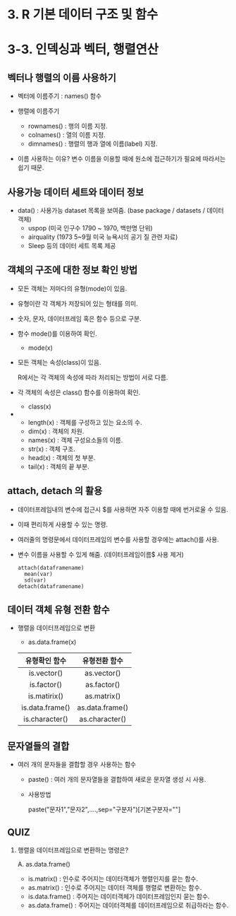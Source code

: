# 3. R 기본 데이터 구조 및 함수



# 3-3. 인덱싱과 벡터, 행렬연산



## 벡터나 행렬의 이름 사용하기

- 벡터에 이름주기 : names() 함수

- 행렬에 이름주기
  - rownames() : 행의 이름 지정.
  - colnames() : 열의 이름 지정.
  - dimnames() : 행렬의 행과 열에 이름(label) 지정.
- 이름 사용하는 이유? 변수 이름을 이용할 때에 원소에 접근하기가 필요에 따라서는 쉽기 때문.



## 사용가능 데이터 세트와 데이터 정보

- data() : 사용가능 dataset 목록을 보여줌. (base package / datasets / 데이터 객체)
  - uspop (미국 인구수 1790 ~ 1970, 백만명 단위)
  - airquality (1973 5~9월 미국 뉴욕시의 공기 질 관련 자료)
  - Sleep 등의 데이터 세트 목록 제공



## 객체의 구조에 대한 정보 확인 방법

- 모든 객체는 저마다의 유형(mode)이 있음.
- 유형이란 각 객체가 저장되어 있는 형태를 의미.
- 숫자, 문자, 데이터프레임 혹은 함수 등으로 구분.
- 함수 mode()를 이용하여 확인.
  - mode(x)

- 모든 객체는 속성(class)이 있음.

  R에서는 각 객체의 속성에 따라 처리되는 방법이 서로 다름.

- 각 객체의 속성은 class() 함수를 이용하여 확인.

  - class(x) 

- - length(x) : 객체를 구성하고 있는 요소의 수. 
  - dim(x) : 객체의 차원.
  - names(x) : 객체 구성요소들의 이름.
  - str(x) : 객체 구조.
  - head(x) : 객체의 첫 부분.
  - tail(x) : 객체의 끝 부분.



## attach, detach 의 활용

- 데이터프레임내의 변수에 접근시 $를 사용하면 자주 이용할 때에 번거로울 수 있음.

- 이때 편리하게 사용할 수 있는 명령.

- 여러줄의 명령문에서 데이터프레임의 변수를 사용할 경우에는 attach()를 사용.

- 변수 이름을 사용할 수 있게 해줌. (데이터프레임이름$ 사용 제거)

  ```
  attach(dataframename)
  	mean(var)
  	sd(var)
  detach(dataframename)
  ```



## 데이터 객체 유형 전환 함수

- 행렬을 데이터프레임으로 변환

  - as.data.frame(x)

  |  유형확인 함수  |  유형전환 함수  |
  | :-------------: | :-------------: |
  |   is.vector()   |   as.vector()   |
  |   is.factor()   |   as.factor()   |
  |  is.matirix()   |   as.matrix()   |
  | is.data.frame() | as.data.frame() |
  | is.character()  | as.character()  |



## 문자열들의 결합

- 여러 개의 문자들을 결합할 경우 사용하는 함수

  - paste() :  여러 개의 문자열들을 결합하여 새로운 문자열 생성 시 사용.

  - 사용방법

    paste("문자1","문자2",....,sep="구분자")[기본구분자=""]





## QUIZ

1. 행렬을 데이터프레임으로 변환하는 명령은? 

   A. as.data.frame()

   - is.matrix() : 인수로 주어지는 데이터객체가 행렬인지를 묻는 함수.
   - as.matrix() : 인수로 주어지는 데이터 객체를 행렬로 변환하는 함수.
   - is.data.frame() : 주어지는 데이터객체가 데이터프레임인지 묻는 함수.
   - as.data.frame() : 주어지는 데이터객체를 데이터프레임으로 취급하라는 함수.

